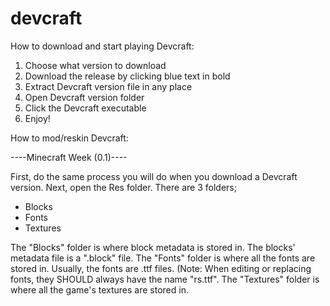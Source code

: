# devcraft

How to download and start playing Devcraft:

1. Choose what version to download
2. Download the release by clicking blue text in bold
3. Extract Devcraft version file in any place
4. Open Devcraft version folder
5. Click the Devcraft executable
6. Enjoy!

How to mod/reskin Devcraft:

----Minecraft Week (0.1)----

First, do the same process you will do when you download a Devcraft version.
Next, open the Res folder.
There are 3 folders;
- Blocks
- Fonts
- Textures

The "Blocks" folder is where block metadata is stored in. The blocks' metadata file is a ".block" file.
The "Fonts" folder is where all the fonts are stored in. Usually, the fonts are .ttf files. (Note: When editing or replacing fonts, they SHOULD always have the name "rs.ttf".
The "Textures" folder is where all the game's textures are stored in.
